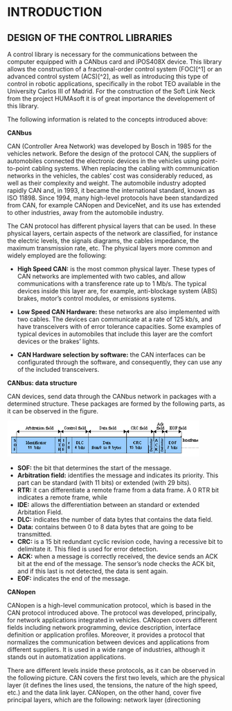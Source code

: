 
INTRODUCTION
============

DESIGN OF THE CONTROL LIBRARIES
------------------------------
A control library is necessary for the communications between the computer equipped with a CANbus card and iPOS408X device. This library allows the construction of a fractional-order control system (FOC)[^1] or an advanced control system (ACS)[^2], as well as introducing this type of control in robotic applications, specifically in the robot TEO available in the University Carlos III of Madrid. For the construction of the Soft Link Neck from the project HUMAsoft it is of great importance the developement of this library.

The following information is related to the concepts introduced above:

**CANbus**

CAN (Controller Area Network) was developed by Bosch in 1985 for the vehicles network. Before the design of the protocol CAN, the suppliers of automobiles connected the electronic devices in the vehicles using point-to-point cabling systems. When replacing the cabling with communication networks in the vehicles, the cables’ cost was considerably reduced, as well as their complexity and weight. The automobile industry adopted rapidly CAN and, in 1993, it became the international standard, known as ISO 11898. Since 1994, many high-level protocols have been standardized from CAN, for example CANopen and DeviceNet, and its use has extended to other industries, away from the automobile industry. 

The CAN protocol has different physical layers that can be used. In these physical layers, certain aspects of the network are classified, for instance the electric levels, the signals diagrams, the cables impedance, the maximum transmission rate, etc. The physical layers more common and widely employed are the following:
 
  * **High Speed CAN:** is the most common physical layer. These types of CAN networks are implemented with two cables, and allow     communications with a transference rate up to 1 Mb/s. The typical devices inside this layer are, for example, anti-blockage system (ABS) brakes, motor’s control modules, or emissions systems.  
  
  * **Low Speed CAN Hardware:** these networks are also implemented with two cables. The devices can communicate at a rate of 125 kb/s, and have transceivers with of error tolerance capacities. Some examples of typical devices in automobiles that include this layer are the comfort devices or the brakes’ lights.
  
  * **CAN Hardware selection by software:** the CAN interfaces can be configurated through the software, and consequently, they can use any of the included transceivers.

**CANbus: data structure**

CAN devices, send data through the CANbus network in packages with a determined structure. These packages are formed by the following parts, as it can be observed in the figure.

![CAN data structure](stdmsg_en.png "CAN data structure")

  * **SOF:** the bit that determines the start of the message.
  * **Arbitration field:** identifies the message and indicates its priority. This part can be standard (with 11 bits) or extended (with 29 bits).
  * **RTR:** it can differentiate a remote frame from a data frame. A 0 RTR bit indicates a remote frame, while 
  * **IDE:** allows the differentiation between an standard or extended Arbitation Field.
  * **DLC:** indicates the number of data bytes that contains the data field.
  * **Data:** contains between 0 to 8 data bytes that are going to be transmitted.
  * **CRC:** is a 15 bit redundant cyclic revision code, having a recessive bit to delimitate it. This filed is used for error detection. 
  * **ACK:** when a message is correctly received, the device sends an ACK bit at the end of the message. The sensor’s node checks the ACK bit, and if this last is not detected, the data is sent again. 
  * **EOF:** indicates the end of the message.
  
**CANopen**

CANopen is a high-level communication protocol, which is based in the CAN protocol introduced above. The protocol was developed, principally, for network applications integrated in vehicles. CANopen covers different fields including network programming, device description, interface definition or application profiles. Moreover, it provides a protocol that normalizes the communication between devices and applications from different suppliers. It is used in a wide range of industries, although it stands out in automatization applications.

There are different levels inside these protocols, as it can be observed in the following picture. CAN covers the first two levels, which are the physical layer (it defines the lines used, the tensions, the nature of the high speed, etc.) and the data link layer. CANopen, on the other hand, cover five principal layers, which are the following: network layer (directioning
  
  

